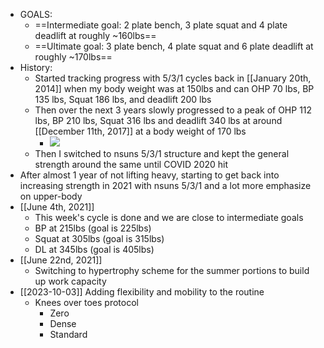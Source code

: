 - GOALS:
    - ==Intermediate goal: 2 plate bench, 3 plate squat and 4 plate deadlift at roughly ~160lbs==
    - ==Ultimate goal: 3 plate bench, 4 plate squat and 6 plate deadlift at roughly ~170lbs==
- History:
    - Started tracking progress with 5/3/1 cycles back in [[January 20th, 2014]] when my body weight was at 150lbs and can OHP 70 lbs, BP 135 lbs, Squat 186 lbs, and deadlift 200 lbs
    - Then over the next 3 years slowly progressed to a peak of OHP 112 lbs, BP 210 lbs, Squat 316 lbs and deadlift 340 lbs at around [[December 11th, 2017]] at a body weight of 170 lbs
        - ![](https://firebasestorage.googleapis.com/v0/b/firescript-577a2.appspot.com/o/imgs%2Fapp%2Fforever-learning%2Fde-UAt_w8v.svg?alt=media&token=5ef8f0fc-2b9a-4021-980a-3c86b3f14de9)
    - Then I switched to nsuns 5/3/1 structure and kept the general strength around the same until COVID 2020 hit
- After almost 1 year of not lifting heavy, starting to get back into increasing strength in 2021 with nsuns 5/3/1 and a lot more emphasize on upper-body
- [[June 4th, 2021]] 
	- This week's cycle is done and we are close to intermediate goals
    - BP at 215lbs (goal is 225lbs)
    - Squat at 305lbs (goal is 315lbs)
    - DL at 345lbs (goal is 405lbs)
- [[June 22nd, 2021]] 
	- Switching to hypertrophy scheme for the summer portions to build up work capacity
- [[2023-10-03]] Adding flexibility and mobility to the routine
	- Knees over toes protocol
		- Zero
		- Dense
		- Standard